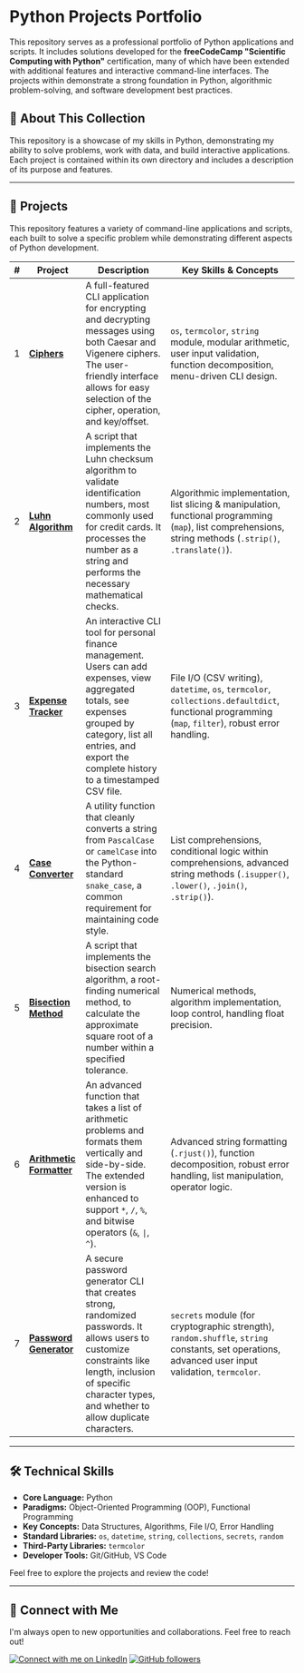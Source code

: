 # Python Projects Portfolio

This repository serves as a professional portfolio of Python applications and scripts. It includes solutions developed for the **freeCodeCamp "Scientific Computing with Python"** certification, many of which have been extended with additional features and interactive command-line interfaces. The projects within demonstrate a strong foundation in Python, algorithmic problem-solving, and software development best practices.

## 🚀 About This Collection

This repository is a showcase of my skills in Python, demonstrating my ability to solve problems, work with data, and build interactive applications. Each project is contained within its own directory and includes a description of its purpose and features.

---

## 📂 Projects

This repository features a variety of command-line applications and scripts, each built to solve a specific problem while demonstrating different aspects of Python development.

| # | Project | Description | Key Skills & Concepts |
|---|---|---|---|
| 1 | [**Ciphers**](./01_Ciphers/) | A full-featured CLI application for encrypting and decrypting messages using both Caesar and Vigenere ciphers. The user-friendly interface allows for easy selection of the cipher, operation, and key/offset. | `os`, `termcolor`, `string` module, modular arithmetic, user input validation, function decomposition, menu-driven CLI design. |
| 2 | [**Luhn Algorithm**](./02_Luhn_Algorithm/) | A script that implements the Luhn checksum algorithm to validate identification numbers, most commonly used for credit cards. It processes the number as a string and performs the necessary mathematical checks. | Algorithmic implementation, list slicing & manipulation, functional programming (`map`), list comprehensions, string methods (`.strip()`, `.translate()`). |
| 3 | [**Expense Tracker**](./03_Expense_Tracker/) | An interactive CLI tool for personal finance management. Users can add expenses, view aggregated totals, see expenses grouped by category, list all entries, and export the complete history to a timestamped CSV file. | File I/O (CSV writing), `datetime`, `os`, `termcolor`, `collections.defaultdict`, functional programming (`map`, `filter`), robust error handling. |
| 4 | [**Case Converter**](./04_Case_Converter/) | A utility function that cleanly converts a string from `PascalCase` or `camelCase` into the Python-standard `snake_case`, a common requirement for maintaining code style. | List comprehensions, conditional logic within comprehensions, advanced string methods (`.isupper()`, `.lower()`, `.join()`, `.strip()`). |
| 5 | [**Bisection Method**](./05_Bisection_Method/) | A script that implements the bisection search algorithm, a root-finding numerical method, to calculate the approximate square root of a number within a specified tolerance. | Numerical methods, algorithm implementation, loop control, handling float precision. |
| 6 | [**Arithmetic Formatter**](./06_Arithmetic_Formatter/) | An advanced function that takes a list of arithmetic problems and formats them vertically and side-by-side. The extended version is enhanced to support `*`, `/`, `%`, and bitwise operators (`&`, `\|`, `^`). | Advanced string formatting (`.rjust()`), function decomposition, robust error handling, list manipulation, operator logic. |
| 7 | [**Password Generator**](./07_Password_Generator/) | A secure password generator CLI that creates strong, randomized passwords. It allows users to customize constraints like length, inclusion of specific character types, and whether to allow duplicate characters. | `secrets` module (for cryptographic strength), `random.shuffle`, `string` constants, set operations, advanced user input validation, `termcolor`. |

---
## 🛠️ Technical Skills

* **Core Language:** Python
* **Paradigms:** Object-Oriented Programming (OOP), Functional Programming
* **Key Concepts:** Data Structures, Algorithms, File I/O, Error Handling
* **Standard Libraries:** `os`, `datetime`, `string`, `collections`, `secrets`, `random`
* **Third-Party Libraries:** `termcolor`
* **Developer Tools:** Git/GitHub, VS Code

Feel free to explore the projects and review the code!

---

## 🔗 Connect with Me

I'm always open to new opportunities and collaborations. Feel free to reach out!

<a href="https://www.linkedin.com/comm/mynetwork/discovery-see-all?usecase=PEOPLE_FOLLOWS&followMember=george-ezat"> <img alt="Connect with me on LinkedIn" title="Connect with me on LinkedIn" src="https://custom-icon-badges.demolab.com/badge/LinkedIn-Connect-blue?color=1f7daf&labelColor=0e76a8&style=for-the-badge&logo=linkedin-s&label=&logoColor=white"/></a>
<a href="https://github.com/george-ezat?tab=followers">
<img alt="GitHub followers" title="Follow me on GitHub" src="https://img.shields.io/github/followers/george-ezat?label=Follow&style=for-the-badge&logo=github&color=236ad3&cache_buster=2&labelColor=1155ba"/></a>